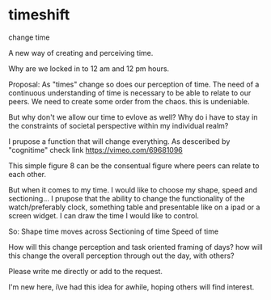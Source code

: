 # timeshift
change time

A new way of creating and perceiving time.

Why are we locked in to 12 am and 12 pm hours.

Proposal:
As "times" change so does our perception of time. The need of a continuous understanding of time is necessary to be able to relate to our peers. We need to create some order from the chaos. this is undeniable.

But why don't we allow our time to evlove as well? Why do i have to stay in the constraints of societal perspective within my individual realm?

I prupose a function that will change everything. As desceribed by "cognitime" check link
https://vimeo.com/69681096

This simple figure 8 can be the consentual figure where peers can relate to each other.

But when it comes to my time. I would like to choose my shape, speed and sectioning... I prupose that the ability to change the functionality of the watch/preferably clock, something table and presentable like on a ipad or a screen widget. I can draw the time I would like to control.

So:
Shape time moves across
Sectioning of time
Speed of time

How will this change perception and task oriented framing of days?
how will this change the overall perception through out the day, with others?

Please write me directly or add to the request.

I'm new here, i\ve had this idea for awhile, hoping others will find interest.
